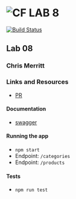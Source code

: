 ![CF](http://i.imgur.com/7v5ASc8.png) LAB 8
=================================================


[![Build Status](https://www.travis-ci.com/401-advanced-javascript-merritt/lab-08.svg?branch=master)](https://www.travis-ci.com/401-advanced-javascript-merritt/lab-08)

## Lab 08
### Chris Merritt
### Links and Resources
* [PR]()


#### Documentation
* [swagger](./docs/swagger.json)


#### Running the app
* `npm start`
* Endpoint: `/categories`
* Endpoint: `/products`

#### Tests
  * `npm run test`


